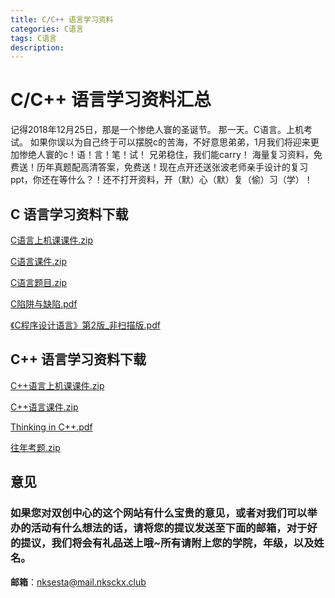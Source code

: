 ```yaml
---
title: C/C++ 语言学习资料
categories: C语言
tags: C语言
description: 
---
```


# C/C++ 语言学习资料汇总

记得2018年12月25日，那是一个惨绝人寰的圣诞节。
那一天。C语言。上机考试。
如果你误以为自己终于可以摆脱c的苦海，不好意思弟弟，1月我们将迎来更加惨绝人寰的c！语！言！笔！试！
兄弟稳住，我们能carry！
海量复习资料，免费送！历年真题配高清答案，免费送！现在点开还送张波老师亲手设计的复习ppt，你还在等什么？！还不打开资料，开（默）心（默）复（偷）习（学）！

<!--more-->

## C 语言学习资料下载

[C语言上机课课件.zip](https://raw.githubusercontent.com/nksckx/cyuyan/master/C语言上机课课件.zip)

[C语言课件.zip](https://raw.githubusercontent.com/nksckx/cyuyan/master/C语言课件.zip)

[C语言题目.zip](https://raw.githubusercontent.com/nksckx/cyuyan/master/C语言题目.zip)

[C陷阱与缺陷.pdf](https://raw.githubusercontent.com/nksckx/cyuyan/master/C陷阱与缺陷.pdf)

[《C程序设计语言》第2版_非扫描版.pdf](https://raw.githubusercontent.com/nksckx/cyuyan/master/《C程序设计语言》第2版_非扫描版.pdf)


## C++ 语言学习资料下载

[C++语言上机课课件.zip](https://raw.githubusercontent.com/nksckx/cyuyan/master/C++语言上机课课件.zip)

[C++语言课件.zip](https://raw.githubusercontent.com/nksckx/cyuyan/master/C++语言课件.zip)

[Thinking in C++.pdf](https://raw.githubusercontent.com/nksckx/cyuyan/master/Thinking%20in%20C++.pdf)

[往年考题.zip](https://raw.githubusercontent.com/nksckx/cyuyan/master/往年考题.zip)


## 意见

### 如果您对双创中心的这个网站有什么宝贵的意见，或者对我们可以举办的活动有什么想法的话，请将您的提议发送至下面的邮箱，对于好的提议，我们将会有礼品送上哦~所有请附上您的学院，年级，以及姓名。

**邮箱**：nksesta@mail.nksckx.club
